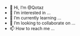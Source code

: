 - 👋 Hi, I’m @Qotaz
- 👀 I’m interested in ...
- 🌱 I’m currently learning ...
- 💞️ I’m looking to collaborate on ...
- 📫 How to reach me ...

<!---
Qotaz/Qotaz is a ✨ special ✨ repository because its `README.md` (this file) appears on your GitHub profile.
You can click the Preview link to take a look at your changes.
--->
